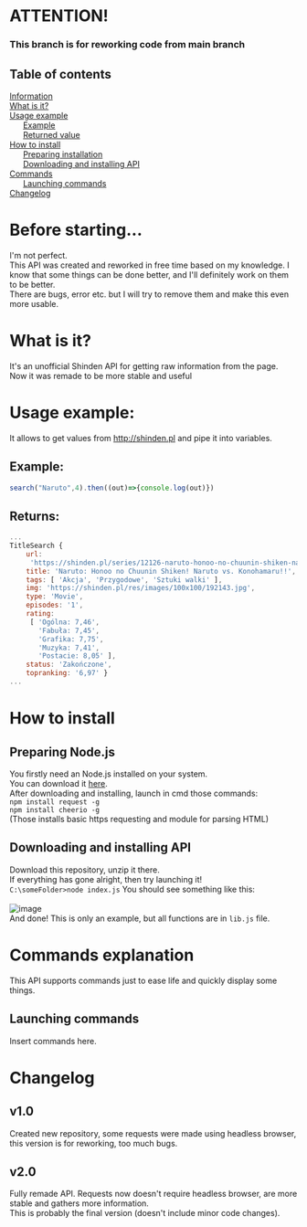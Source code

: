 # ATTENTION!
### This branch is for reworking code from main branch

## Table of contents
[Information](https://github.com/PeWuPL/shinden-api#info)<br>
[What is it?](https://github.com/PeWuPL/shinden-api#wii)<br>
[Usage example](https://github.com/PeWuPL/shinden-api#usage)<br>
&nbsp;&nbsp;&nbsp;&nbsp;&nbsp;&nbsp;[Example](https://github.com/PeWuPL/shinden-api#wii_examples)<br>
&nbsp;&nbsp;&nbsp;&nbsp;&nbsp;&nbsp;[Returned value](https://github.com/PeWuPL/shinden-api#wii_returns)<br>
[How to install](https://github.com/PeWuPL/shinden-api#installation)<br>
&nbsp;&nbsp;&nbsp;&nbsp;&nbsp;&nbsp;[Preparing installation](https://github.com/PeWuPL/shinden-api#installation_preparing)<br>
&nbsp;&nbsp;&nbsp;&nbsp;&nbsp;&nbsp;[Downloading and installing API](https://github.com/PeWuPL/shinden-api#installation_api)<br>
[Commands](https://github.com/PeWuPL/shinden-api#cmds)<br>
&nbsp;&nbsp;&nbsp;&nbsp;&nbsp;&nbsp;[Launching commands](https://github.com/PeWuPL/shinden-api#cmds_launching)<br>
[Changelog](https://github.com/PeWuPL/shinden-api#changelog)<br>
# Before starting... <a name="info"></a>
I'm not perfect.<br>
This API was created and reworked in free time based on my knowledge. I know that some things can be done better, and I'll definitely work on them to be better.<br>
There are bugs, error etc. but I will try to remove them and make this even more usable.
# <a name="wii"></a>What is it?
It's an unofficial Shinden API for getting raw information from the page.  
Now it was remade to be more stable and useful
# <a name="usage"></a>Usage example:
It allows to get values from http://shinden.pl and pipe it into variables.<br>
## <a name="wii_examples"></a>Example:
```js 
search("Naruto",4).then((out)=>{console.log(out)})
```
## <a name="wii_returns"></a>Returns:
```js
...
TitleSearch {
    url:
     'https://shinden.pl/series/12126-naruto-honoo-no-chuunin-shiken-naruto-vs-konohamaru',
    title: 'Naruto: Honoo no Chuunin Shiken! Naruto vs. Konohamaru!!',
    tags: [ 'Akcja', 'Przygodowe', 'Sztuki walki' ],
    img: 'https://shinden.pl/res/images/100x100/192143.jpg',
    type: 'Movie',
    episodes: '1',
    rating:
     [ 'Ogólna: 7,46',
       'Fabuła: 7,45',
       'Grafika: 7,75',
       'Muzyka: 7,41',
       'Postacie: 8,05' ],
    status: 'Zakończone',
    topranking: '6,97' } 
...
```
# <a name="installation"></a>How to install
## <a name="installation_preparing"></a>Preparing Node.js
You firstly need an Node.js installed on your system.<br>
You can download it [here](https://nodejs.org/en/ "Site to download Node.js").<br>
After downloading and installing, launch in cmd those commands:<br>
``npm install request -g``<br>
``npm install cheerio -g``<br>
(Those installs basic https requesting and module for parsing HTML)<br>
## <a name="installation_api"></a>Downloading and installing API
Download this repository, unzip it there.<br>
If everything has gone alright, then try launching it!<br>
``C:\someFolder>node index.js``
You should see something like this:<br><br>
![image](https://user-images.githubusercontent.com/42903478/150342310-86c94076-257c-49bb-a1f1-71274ca5188d.png)  
And done! This is only an example, but all functions are in ```lib.js``` file.  
# Commands explanation<a name="cmds"></a>
This API supports commands just to ease life and quickly display some things.
## <a name="cmds_launching"></a>Launching commands
Insert commands here.
# <a name="changelog"></a> Changelog
## v1.0
Created new repository, some requests were made using headless browser, this version is for reworking, too much bugs.  
## v2.0
Fully remade API. Requests now doesn't require headless browser, are more stable and gathers more information.  
This is probably the final version (doesn't include minor code changes).  
